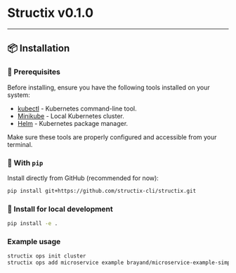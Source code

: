 # Structix v0.1.0

---

## 📦 Installation

### 🔧 Prerequisites

Before installing, ensure you have the following tools installed on your system:

-   [kubectl](https://kubernetes.io/docs/tasks/tools/install-kubectl/) - Kubernetes command-line tool.
-   [Minikube](https://minikube.sigs.k8s.io/docs/start/) - Local Kubernetes cluster.
-   [Helm](https://helm.sh/docs/intro/install/) - Kubernetes package manager.

Make sure these tools are properly configured and accessible from your terminal.

### 🔧 With `pip`

Install directly from GitHub (recommended for now):

```bash
pip install git+https://github.com/structix-cli/structix.git
```

### 🔧 Install for local development

```bash
pip install -e .
```

### Example usage

```bash
structix ops init cluster
structix ops add microservice example brayand/microservice-example-simple:0.1.0 --with-ingress --deploy --port=3000 --replicas=3
```
